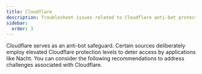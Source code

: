 ```yaml
---
title: Cloudflare
description: Troubleshoot issues related to Cloudflare anti-bot protection.
sidebar:
  order: 3
---
```


Cloudflare serves as an anti-bot safeguard. Certain sources deliberately employ elevated Cloudflare protection levels to deter access by applications like Nacht. You can consider the following recommendations to address challenges associated with Cloudflare.
